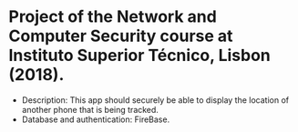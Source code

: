 # Project of the Network and Computer Security course at Instituto Superior Técnico, Lisbon (2018).

- Description: This app should securely be able to display the location of another phone that is being tracked.
- Database and authentication: FireBase.
